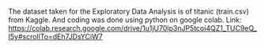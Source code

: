 The dataset taken for the Exploratory Data Analysis is of titanic (train.csv) from Kaggle. And coding was done using python on google colab. 
Link: https://colab.research.google.com/drive/1u1jU70lp3nJP5tcoi4QZ1_TUC9eQ_I5y#scrollTo=dEh7JDsYCiW7
